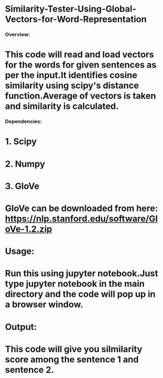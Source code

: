 # Similarity-Tester-Using-Global-Vectors-for-Word-Representation
### Overview:
# This code will read and load vectors for the words for given sentences as per the input.It identifies cosine similarity using scipy's distance function.Average of vectors is taken and similarity is calculated.
### Dependencies:
# 1. Scipy
# 2. Numpy
# 3. GloVe
# GloVe can be downloaded from here: https://nlp.stanford.edu/software/GloVe-1.2.zip
# Usage:
# Run this using jupyter notebook.Just type jupyter notebook in the main directory and the code will pop up in a browser window.
# Output:
# This code will give you silmilarity score among the sentence 1 and sentence 2.


